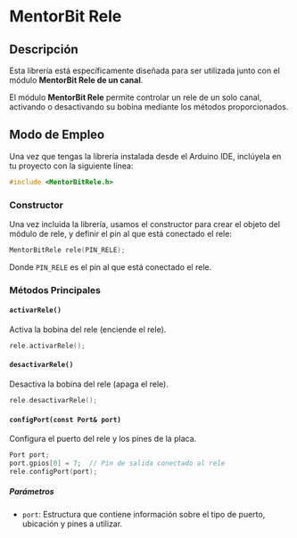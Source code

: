 

# MentorBit Rele

## Descripción

Esta librería está específicamente diseñada para ser utilizada junto con el módulo **MentorBit Rele de un canal**.

El módulo **MentorBit Rele** permite controlar un rele de un solo canal, activando o desactivando su bobina mediante los métodos proporcionados.

## Modo de Empleo

Una vez que tengas la librería instalada desde el Arduino IDE, inclúyela en tu proyecto con la siguiente línea:

```cpp
#include <MentorBitRele.h>
```

### Constructor

Una vez incluida la librería, usamos el constructor para crear el objeto del módulo de rele, y definir el pin al que está conectado el rele:

```cpp
MentorBitRele rele(PIN_RELE);
```

Donde `PIN_RELE` es el pin al que está conectado el rele.

### Métodos Principales

#### `activarRele()`

Activa la bobina del rele (enciende el rele).

```cpp
rele.activarRele();
```

#### `desactivarRele()`

Desactiva la bobina del rele (apaga el rele).

```cpp
rele.desactivarRele();
```

#### `configPort(const Port& port)`

Configura el puerto del rele y los pines de la placa.

```cpp
Port port;
port.gpios[0] = 7;  // Pin de salida conectado al rele
rele.configPort(port);
```

##### Parámetros

- `port`: Estructura que contiene información sobre el tipo de puerto, ubicación y pines a utilizar.
